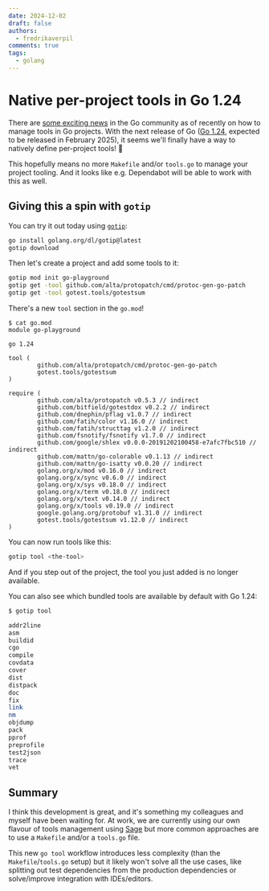 ```yaml
---
date: 2024-12-02
draft: false
authors:
  - fredrikaverpil
comments: true
tags:
  - golang
---
```


# Native per-project tools in Go 1.24

There are
[some exciting news](https://github.com/golang/go/issues/48429#issuecomment-2499281711)
in the Go community as of recently on how to manage tools in Go projects. With
the next release of Go ([Go 1.24](https://tip.golang.org/doc/go1.24), expected
to be released in February 2025), it seems we'll finally have a way to natively
define per-project tools! 🎉

This hopefully means no more `Makefile` and/or `tools.go` to manage your project
tooling. And it looks like e.g. Dependabot will be able to work with this as
well.

<!-- more -->

## Giving this a spin with `gotip`

You can try it out today using
[`gotip`](https://pkg.go.dev/golang.org/dl/gotip):

```bash
go install golang.org/dl/gotip@latest
gotip download
```

Then let's create a project and add some tools to it:

```bash
gotip mod init go-playground
gotip get -tool github.com/alta/protopatch/cmd/protoc-gen-go-patch
gotip get -tool gotest.tools/gotestsum

```

There's a new `tool` section in the `go.mod`!

```gomod
$ cat go.mod
module go-playground

go 1.24

tool (
        github.com/alta/protopatch/cmd/protoc-gen-go-patch
        gotest.tools/gotestsum
)

require (
        github.com/alta/protopatch v0.5.3 // indirect
        github.com/bitfield/gotestdox v0.2.2 // indirect
        github.com/dnephin/pflag v1.0.7 // indirect
        github.com/fatih/color v1.16.0 // indirect
        github.com/fatih/structtag v1.2.0 // indirect
        github.com/fsnotify/fsnotify v1.7.0 // indirect
        github.com/google/shlex v0.0.0-20191202100458-e7afc7fbc510 // indirect
        github.com/mattn/go-colorable v0.1.13 // indirect
        github.com/mattn/go-isatty v0.0.20 // indirect
        golang.org/x/mod v0.16.0 // indirect
        golang.org/x/sync v0.6.0 // indirect
        golang.org/x/sys v0.18.0 // indirect
        golang.org/x/term v0.18.0 // indirect
        golang.org/x/text v0.14.0 // indirect
        golang.org/x/tools v0.19.0 // indirect
        google.golang.org/protobuf v1.31.0 // indirect
        gotest.tools/gotestsum v1.12.0 // indirect
)
```

You can now run tools like this:

```bash
gotip tool <the-tool>
```

And if you step out of the project, the tool you just added is no longer
available.

You can also see which bundled tools are available by default with Go 1.24:

```bash
$ gotip tool

addr2line
asm
buildid
cgo
compile
covdata
cover
dist
distpack
doc
fix
link
nm
objdump
pack
pprof
preprofile
test2json
trace
vet
```

## Summary

I think this development is great, and it's something my colleagues and myself
have been waiting for. At work, we are currently using our own flavour of tools
management using [Sage](https://github.com/einride/sage) but more common
approaches are to use a `Makefile` and/or a `tools.go` file.

This new `go tool` workflow introduces less complexity (than the
`Makefile`/`tools.go` setup) but it likely won't solve all the use cases, like
splitting out test dependencies from the production dependencies or
solve/improve integration with IDEs/editors.

